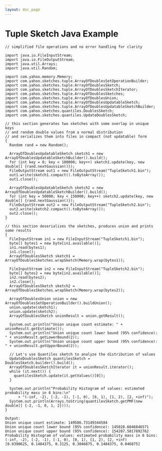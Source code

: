 ```yaml
---
layout: doc_page
---
```


# Tuple Sketch Java Example

    // simplified file operations and no error handling for clarity

    import java.io.FileInputStream;
    import java.io.FileOutputStream;
    import java.util.Arrays;
    import java.util.Random;

    import com.yahoo.memory.Memory;
    import com.yahoo.sketches.tuple.ArrayOfDoublesSetOperationBuilder;
    import com.yahoo.sketches.tuple.ArrayOfDoublesSketch;
    import com.yahoo.sketches.tuple.ArrayOfDoublesSketchIterator;
    import com.yahoo.sketches.tuple.ArrayOfDoublesSketches;
    import com.yahoo.sketches.tuple.ArrayOfDoublesUnion;
    import com.yahoo.sketches.tuple.ArrayOfDoublesUpdatableSketch;
    import com.yahoo.sketches.tuple.ArrayOfDoublesUpdatableSketchBuilder;
    import com.yahoo.sketches.quantiles.DoublesSketch;
    import com.yahoo.sketches.quantiles.UpdateDoublesSketch;

    // this section generates two sketches with some overlap in unique keys
    // and random double values from a normal distribution
    // and serializes them into files in compact (not updatable) form
    {
      Random rand = new Random();

      ArrayOfDoublesUpdatableSketch sketch1 = new ArrayOfDoublesUpdatableSketchBuilder().build();
      for (int key = 0; key < 100000; key++) sketch1.update(key, new double[] {rand.nextGaussian()});
      FileOutputStream out1 = new FileOutputStream("TupleSketch1.bin");
      out1.write(sketch1.compact().toByteArray());
      out1.close();

      ArrayOfDoublesUpdatableSketch sketch2 = new ArrayOfDoublesUpdatableSketchBuilder().build();
      for (int key = 50000; key < 150000; key++) sketch2.update(key, new double[] {rand.nextGaussian()});
      FileOutputStream out2 = new FileOutputStream("TupleSketch2.bin");
      out2.write(sketch2.compact().toByteArray());
      out2.close();
    }

    // this section deserializes the sketches, produces union and prints some results
    {
      FileInputStream in1 = new FileInputStream("TupleSketch1.bin");
      byte[] bytes1 = new byte[in1.available()];
      in1.read(bytes1);
      in1.close();
      ArrayOfDoublesSketch sketch1 = ArrayOfDoublesSketches.wrapSketch(Memory.wrap(bytes1));

      FileInputStream in2 = new FileInputStream("TupleSketch2.bin");
      byte[] bytes2 = new byte[in2.available()];
      in2.read(bytes2);
      in2.close();
      ArrayOfDoublesSketch sketch2 = ArrayOfDoublesSketches.wrapSketch(Memory.wrap(bytes2));

      ArrayOfDoublesUnion union = new ArrayOfDoublesSetOperationBuilder().buildUnion();
      union.update(sketch1);
      union.update(sketch2);
      ArrayOfDoublesSketch unionResult = union.getResult();

      System.out.println("Union unique count estimate: " + unionResult.getEstimate());
      System.out.println("Union unique count lower bound (95% confidence): " + unionResult.getLowerBound(2));
      System.out.println("Union unique count upper bound (95% confidence): " + unionResult.getUpperBound(2));

      // Let's use Quantiles sketch to analyze the distribution of values
      UpdateDoublesSketch quantilesSketch = DoublesSketch.builder().build();
      ArrayOfDoublesSketchIterator it = unionResult.iterator();
      while (it.next()) {
        quantilesSketch.update(it.getValues()[0]);
      }

      System.out.println("Probability Histogram of values: estimated probability mass in 6 bins:\n"
          + "(-inf, -2), [-2, -1), [-1, 0), [0, 1), [1, 2), [2, +inf)");
      System.out.println(Arrays.toString(quantilesSketch.getPMF(new double[] {-2, -1, 0, 1, 2})));
    }

    Output:
    Union unique count estimate: 149586.73149344584
    Union unique count lower bound (95% confidence): 145028.6046846571
    Union unique count upper bound (95% confidence): 154287.5017892762
    Probability Histogram of values: estimated probability mass in 6 bins:
    (-inf, -2), [-2, -1), [-1, 0), [0, 1), [1, 2), [2, +inf)
    [0.0390625, 0.1484375, 0.3125, 0.3046875, 0.1484375, 0.046875]
